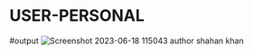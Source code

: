 # USER-PERSONAL

#output
![Screenshot 2023-06-18 115043](https://github.com/123shahan/USER-PERSONAL/assets/102419339/ed57ead0-e583-4a82-af2c-917645e8f9a9)
author shahan khan
